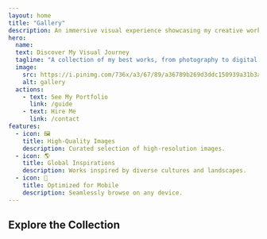 ```yaml
---
layout: home
title: "Gallery"
description: An immersive visual experience showcasing my creative works.
hero:
  name: 
  text: Discover My Visual Journey
  tagline: "A collection of my best works, from photography to digital creations."
  image:
    src: https://i.pinimg.com/736x/a3/67/89/a36789b269d3ddc150939a31b3a390dd.jpg
    alt: gallery
  actions:
    - text: See My Portfolio
      link: /guide
    - text: Hire Me
      link: /contact
features:
  - icon: 🖼️
    title: High-Quality Images
    description: Curated selection of high-resolution images.
  - icon: 🌎
    title: Global Inspirations
    description: Works inspired by diverse cultures and landscapes.
  - icon: 📱
    title: Optimized for Mobile
    description: Seamlessly browse on any device.
---
```


<section class="gallery-content">
  <h2>Explore the Collection</h2>
  <ClientOnly>
    <GalleryFilter />
    <GalleryMasonry />
    <GalleryCarousel />
  </ClientOnly>
</section>

<style>
/* RESPONSIVE DESIGN */
@media (max-width: 768px) {
  .gallery-hero { height: 40vh; }
  .gallery-hero h1 { font-size: 2rem; }
  .gallery-hero p { font-size: 1rem; }
  .features-container { grid-template-columns: 1fr; }
  .feature-item { max-width: 90%; margin: 0 auto; }
}
</style>

